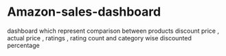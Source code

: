 # Amazon-sales-dashboard
dashboard which represent  comparison between products discount price , actual price , ratings , rating count and category wise discounted percentage 
